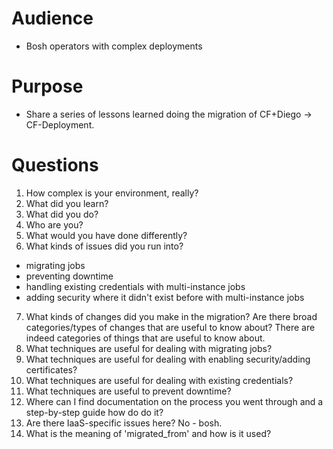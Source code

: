 # Audience

* Bosh operators with complex deployments

# Purpose
* Share a series of lessons learned doing the migration of CF+Diego -> CF-Deployment.

# Questions
1. How complex is your environment, really?
2. What did you learn?
3. What did you do?
4. Who are you?
5. What would you have done differently?
6. What kinds of issues did you run into?
* migrating jobs
* preventing downtime
* handling existing credentials with multi-instance jobs
* adding security where it didn't exist before with multi-instance jobs
7. What kinds of changes did you make in the migration?  Are there broad categories/types of changes that are useful to know about?
There are indeed categories of things that are useful to know about.
8. What techniques are useful for dealing with migrating jobs?
9. What techniques are useful for dealing with enabling security/adding certificates?
10. What techniques are useful for dealing with existing credentials?
11. What techniques are useful to prevent downtime?
12. Where can I find documentation on the process you went through and a step-by-step guide how do do it?
13. Are there IaaS-specific issues here?
No - bosh.
14. What is the meaning of 'migrated_from' and how is it used?
